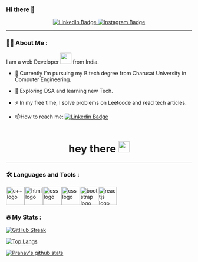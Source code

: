 ### Hi there 👋



<div id="badges" align="center">
  <a href="https://www.linkedin.com/in/pranav-savani-9762a021a/">
    <img src="https://img.shields.io/badge/LinkedIn-blue?style=for-the-badge&logo=linkedin&logoColor=white" alt="LinkedIn Badge" url="https://www.linkedin.com/in/pranav-savani-9762a021a/"/>
  </a>
  <a href="https://www.instagram.com/_.pranav._1507/">
    <img src="https://img.shields.io/badge/Instagram-red?style=for-the-badge&logo=instagram&logoColor=white" alt="Instagram Badge"/>
  </a>
</div>

---

### :woman_technologist: About Me :

I am a web Developer <img src="https://media.giphy.com/media/WUlplcMpOCEmTGBtBW/giphy.gif" width="30"> from India.

- :telescope: Currently I’m pursuing my B.tech degree from Charusat University in Computer Engineering.

- :seedling: Exploring DSA and learning new Tech.

- :zap: In my free time, I solve problems on Leetcode and read tech articles.

- :mailbox:How to reach me: [![Linkedin Badge](https://img.shields.io/badge/-Vivek-blue?style=flat&logo=Linkedin&logoColor=white)](https://www.linkedin.com/in/pranav-savani-9762a021a/)

<div align="center">
  <img src="https://komarev.com/ghpvc/?username=pranav1517&style=flat-square&color=blue" alt="" align="center"/>
</div>

<h1  align="center">
  hey there
  <img src="https://media.giphy.com/media/hvRJCLFzcasrR4ia7z/giphy.gif" width="30px"/>
</h1>




---

### :hammer_and_wrench: Languages and Tools :

<img src="https://user-images.githubusercontent.com/88226437/185104353-538cc278-e9b6-48a4-8622-42fb9bce71b7.svg" alt="c++ logo" width="50" height="50"/><img src="https://user-images.githubusercontent.com/88226437/185105876-7c8eda4c-0d9c-44ff-8fde-3c23a6691611.svg" alt="html logo" width="50" height="50"><img src="https://user-images.githubusercontent.com/88226437/185105977-ea811db6-0fe8-40ef-a1d2-980dccc702ef.svg" alt="css logo" width="50" height="50"><img src="https://user-images.githubusercontent.com/88226437/185105978-266e3d10-b709-496c-9cac-854418f3a53b.svg" alt="css logo" width="50" height="50"><img src="https://user-images.githubusercontent.com/88226437/185105972-a9955444-250c-4bca-841d-7a03855b5f6e.svg" alt="bootstrap logo" width="50" height="50"><img src="https://user-images.githubusercontent.com/88226437/185105980-c01b59f1-360e-446c-a4c4-37780e8a73b8.svg" alt="reactjs logo" width="50" height="50">


### :fire: My Stats :

<!-- <div align="center"> -->
  [![GitHub Streak](https://github-readme-streak-stats.herokuapp.com?user=pranav1517&theme=blue-green)](https://git.io/streak-stats)
<!-- </div> -->

<!-- <div align="center"> -->
  [![Top Langs](https://github-readme-stats.vercel.app/api/top-langs/?username=pranav1517&layout=compact&theme=vision-friendly-dark)](https://github.com/anuraghazra/github-readme-stats)
<!-- </div> -->

<a href="https://github.com/anuraghazra/github-readme-stats"><img align="center" src="https://github-readme-stats.vercel.app/api?username=pranav1517&theme=vision-friendly-dark&hide=contribs,issues&show_icons=true&layout=compact" alt="Pranav's github stats" /></a>
